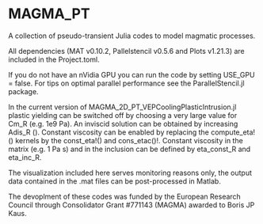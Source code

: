 # MAGMA_PT
A collection of pseudo-transient Julia codes to model magmatic processes.

All dependencies (MAT v0.10.2, Pallelstencil v0.5.6 and Plots v1.21.3) are included in the Project.toml.

If you do not have an nVidia GPU you can run the code by setting USE_GPU = false. For tips on optimal parallel performance see the ParallelStencil.jl package.  

In the current version of MAGMA_2D_PT_VEPCoolingPlasticIntrusion.jl plastic yielding can be switched off by choosing a very large value for Cm_R (e.g. 1e9 Pa). An inviscid solution can be obtained by increasing Adis_R (). Constant viscosity can be enabled by replacing the compute_eta!() kernels by the const_eta!() and cons_etac()!. Constant viscosity in the matrix (e.g. 1 Pa s) and in the inclusion can be defined by eta_const_R and eta_inc_R. 

The visualization included here serves monitoring reasons only, the output data contained in the .mat files can be post-processed in Matlab.

The devoplment of these codes was funded by the European Research Council through Consolidator Grant #771143 (MAGMA) awarded to Boris JP Kaus.
